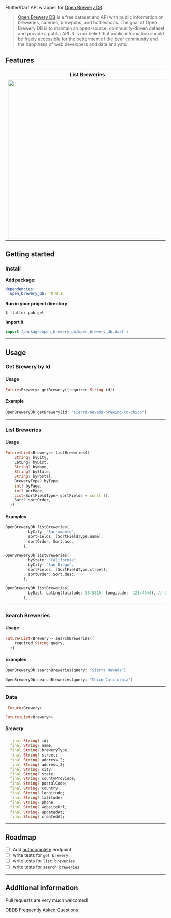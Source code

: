 Flutter/Dart API wrapper for [Open Brewery DB](https://www.openbrewerydb.org/).

> [Open Brewery DB](https://www.openbrewerydb.org/) is a free dataset and API with public information on breweries, cideries, brewpubs, and bottleshops. The goal of Open Brewery DB is to maintain an open-source, community-driven dataset and provide a public API. It is our belief that public information should be freely accessible for the betterment of the beer community and the happiness of web developers and data analysts.

## Features

| List Breweries                                                                                                                        | Get Brewery                                                                                                                        | Search Brewery                                                                                                                          |
| ------------------------------------------------------------------------------------------------------------------------------------- | ---------------------------------------------------------------------------------------------------------------------------------- | --------------------------------------------------------------------------------------------------------------------------------------- |
| <img src="https://github.com/claytonjacobs/open_brewery_db/blob/main/example/assets/readme_images/list_breweries.gif" height="500" /> | <img src="https://github.com/claytonjacobs/open_brewery_db/blob/main/example/assets/readme_images/get_brewery.gif" height="500" /> | <img src="https://github.com/claytonjacobs/open_brewery_db/blob/main/example/assets/readme_images/search_breweries.gif" height="500" /> |

## Getting started

### Install

**Add package:**

```yaml
dependencies:
  open_brewery_db: ^0.0.1
```

**Run in your project directory**

```
$ flutter pub get
```

**Import it**

```dart
import 'package:open_brewery_db/open_brewery_db.dart';
```

---

## Usage

### Get Brewery by Id

#### Usage

```dart
Future<Brewery> getBrewery({required String id})
```

#### Example

```dart
OpenBreweryDb.getBrewery(id: "sierra-nevada-brewing-co-chico")
```

---

### List Breweries

#### Usage

```dart
Future<List<Brewery>> listBreweries({
    String? byCity,
    LatLng? byDist,
    String? byName,
    String? byState,
    String? byPostal,
    BreweryType? byType,
    int? byPage,
    int? perPage,
    List<SortFieldType> sortFields = const [],
    Sort? sortOrder,
  })
```

#### Examples

```dart
OpenBreweryDb.listBreweries(
          byCity: "Sacramento",
          sortFields: [SortFieldType.name],
          sortOrder: Sort.asc,
        ),
```

```dart
OpenBreweryDb.listBreweries(
          byState: "California",
          byCity: "San Diego",
          sortFields: [SortFieldType.street],
          sortOrder: Sort.desc,
        ),
```

```dart
OpenBreweryDb.listBreweries(
          byDist: LatLng(latitude: 38.5816, longitude: -121.4944), // Sacramento, CA
        ),
```

---

### Search Breweries

#### Usage

```dart
Future<List<Brewery>> searchBreweries({
    required String query,
  })
```

#### Examples

```dart
OpenBreweryDb.searchBreweries(query: "Sierra Nevada")
```

```dart
OpenBreweryDb.searchBreweries(query: "Chico California")
```

---

### Data

```dart
 Future<Brewery>
```

```dart
Future<List<Brewery>>
```

##### Brewery

```dart
  final String? id;
  final String? name;
  final String? breweryType;
  final String? street;
  final String? address_2;
  final String? address_3;
  final String? city;
  final String? state;
  final String? countyProvince;
  final String? postalCode;
  final String? country;
  final String? longitude;
  final String? latitude;
  final String? phone;
  final String? websiteUrl;
  final String? updatedAt;
  final String? createdAt;
```

---

## Roadmap

- [ ] Add [autocomplete](https://www.openbrewerydb.org/documentation/04-autocomplete) endpoint
- [ ] write tests for `get brewery`
- [ ] write tests for `list breweries`
- [ ] write tests for `search breweries`

---

## Additional information

Pull requests are very much welcomed!

[OBDB Frequently Asked Questions](https://www.openbrewerydb.org/faq)

